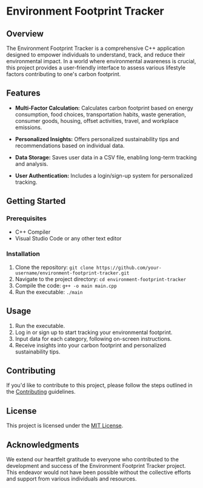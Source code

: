 # Environment Footprint Tracker

## Overview

The Environment Footprint Tracker is a comprehensive C++ application designed to empower individuals to understand, track, and reduce their environmental impact. In a world where environmental awareness is crucial, this project provides a user-friendly interface to assess various lifestyle factors contributing to one's carbon footprint.

## Features

- **Multi-Factor Calculation:** Calculates carbon footprint based on energy consumption, food choices, transportation habits, waste generation, consumer goods, housing, offset activities, travel, and workplace emissions.

- **Personalized Insights:** Offers personalized sustainability tips and recommendations based on individual data.

- **Data Storage:** Saves user data in a CSV file, enabling long-term tracking and analysis.

- **User Authentication:** Includes a login/sign-up system for personalized tracking.

## Getting Started

### Prerequisites

- C++ Compiler
- Visual Studio Code or any other text editor

### Installation

1. Clone the repository: `git clone https://github.com/your-username/environment-footprint-tracker.git`
2. Navigate to the project directory: `cd environment-footprint-tracker`
3. Compile the code: `g++ -o main main.cpp`
4. Run the executable: `./main`

## Usage

1. Run the executable.
2. Log in or sign up to start tracking your environmental footprint.
3. Input data for each category, following on-screen instructions.
4. Receive insights into your carbon footprint and personalized sustainability tips.

## Contributing

If you'd like to contribute to this project, please follow the steps outlined in the [Contributing](CONTRIBUTING.md) guidelines.

## License

This project is licensed under the [MIT License](LICENSE).

## Acknowledgments

We extend our heartfelt gratitude to everyone who contributed to the development and success of the Environment Footprint Tracker project. This endeavor would not have been possible without the collective efforts and support from various individuals and resources.

